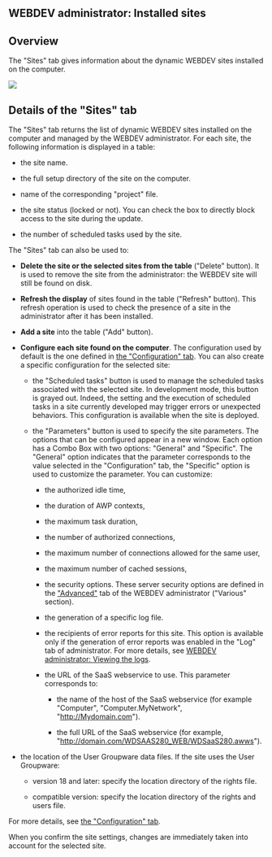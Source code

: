 


## WEBDEV administrator: Installed sites
			



<a name="NOTE1"></a>
<a name="NOTE1_1"></a>


## Overview
<a name="overview_ELTTEXTE000144"></a>
The "Sites" tab gives information about the dynamic WEBDEV sites installed on the computer.

![](https://doc.pcsoft.fr/en-US/images/image.awp?langid=3&name=WDADMIN_Onglets%20-%20HC%20N%B0002.gif)


<a name="NOTE2"></a>
<a name="NOTE2_1"></a>


## Details of the "Sites" tab
<a name="details_the_sites_tab_ELTTEXTE000168"></a>
The "Sites" tab returns the list of dynamic WEBDEV sites installed on the computer and managed by the WEBDEV administrator. For each site, the following information is displayed in a table:

- the site name.

- the full setup directory of the site on the computer.

- name of the corresponding "project" file.

- the site status (locked or not). You can check the box to directly block access to the site during the update. 

- the number of scheduled tasks used by the site.




The "Sites" tab can also be used to:

- **Delete the site or the selected sites from the table** ("Delete" button).
	It is used to remove the site from the administrator: the WEBDEV site will still be found on disk.

- **Refresh the display** of sites found in the table ("Refresh" button).
	This refresh operation is used to check the presence of a site in the administrator after it has been installed.

- **Add a site** into the table ("Add" button).

- **Configure each site found on the computer**.
	The configuration used by default is the one defined in [the "Configuration" tab](../WDAdmin/3539046.md).
	You can also create a specific configuration for the selected site: 

	- the "Scheduled tasks" button is used to manage the scheduled tasks associated with the selected site. In development mode, this button is grayed out. Indeed, the setting and the execution of scheduled tasks in a site currently developed may trigger errors or unexpected behaviors. This configuration is available when the site is deployed.

	- the "Parameters" button is used to specify the site parameters. The options that can be configured appear in a new window. Each option has a Combo Box with two options: "General" and "Specific". The "General" option indicates that the parameter corresponds to the value selected in the "Configuration" tab, the "Specific" option is used to customize the parameter. You can customize: 

		- the authorized idle time,

		- the duration of AWP contexts,

		- the maximum task duration,

		- the number of authorized connections,

		- the maximum number of connections allowed for the same user,

		- the maximum number of cached sessions,

		- the security options. 
						These server security options are defined in the ["Advanced"](../WDAdmin/3539066.md) tab of the WEBDEV administrator ("Various" section). 

		- the generation of a specific log file. 

		- the recipients of error reports for this site. This option is available only if the generation of error reports was enabled in the "Log" tab of administrator. For more details, see [WEBDEV administrator: Viewing the logs](../WDAdmin/3539073.md). 

		- the URL of the SaaS webservice to use. This parameter corresponds to: 

			- the name of the host of the SaaS webservice (for example "Computer", "Computer.MyNetwork", "http://Mydomain.com").

			- the full URL of the SaaS webservice (for example, "http://domain.com/WDSAAS280_WEB/WDSaaS280.awws").




- the location of the User Groupware data files. If the site uses the User Groupware: 

	- version 18 and later: specify the location directory of the rights file.

	- compatible version: specify the location directory of the rights and users file.




For more details, see [the "Configuration" tab](../WDAdmin/3539046.md).

When you confirm the site settings, changes are immediately taken into account for the selected site.


